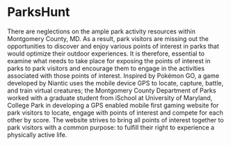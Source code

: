 # ParksHunt
There are neglections on the ample park activity resources within Montgomery County, MD. As a result, park visitors are missing out the opportunities to discover and enjoy various points of interest in parks that would optimize their outdoor experiences. It is therefore, essential to examine what needs to take place for exposing the points of interest in parks to park visitors and encourage them to engage in the activities associated with those points of interest. Inspired by Pokémon GO, a game developed by Niantic uses the mobile device GPS to locate, capture, battle, and train virtual creatures; the Montgomery County Department of Parks worked with a graduate student from iSchool at University of Maryland, College Park in developing a GPS enabled mobile first gaming website for park visitors to locate, engage with points of interest and compete for each other by score. The website strives to bring all points of interest together to park visitors with a common purpose: to fulfill their right to experience a physically active life.
